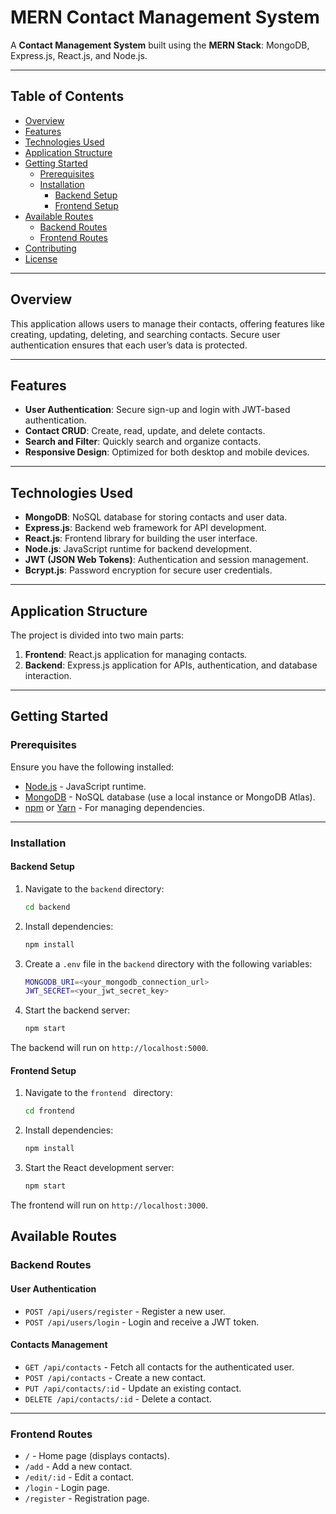 # MERN Contact Management System

A **Contact Management System** built using the **MERN Stack**: MongoDB, Express.js, React.js, and Node.js.

---

## Table of Contents
- [Overview](#overview)
- [Features](#features)
- [Technologies Used](#technologies-used)
- [Application Structure](#application-structure)
- [Getting Started](#getting-started)
  - [Prerequisites](#prerequisites)
  - [Installation](#installation)
    - [Backend Setup](#backend-setup)
    - [Frontend Setup](#frontend-setup)
- [Available Routes](#available-routes)
  - [Backend Routes](#backend-routes)
  - [Frontend Routes](#frontend-routes)
- [Contributing](#contributing)
- [License](#license)

---

## Overview
This application allows users to manage their contacts, offering features like creating, updating, deleting, and searching contacts. Secure user authentication ensures that each user’s data is protected.

---

## Features
- **User Authentication**: Secure sign-up and login with JWT-based authentication.
- **Contact CRUD**: Create, read, update, and delete contacts.
- **Search and Filter**: Quickly search and organize contacts.
- **Responsive Design**: Optimized for both desktop and mobile devices.

---

## Technologies Used
- **MongoDB**: NoSQL database for storing contacts and user data.
- **Express.js**: Backend web framework for API development.
- **React.js**: Frontend library for building the user interface.
- **Node.js**: JavaScript runtime for backend development.
- **JWT (JSON Web Tokens)**: Authentication and session management.
- **Bcrypt.js**: Password encryption for secure user credentials.

---

## Application Structure
The project is divided into two main parts:
1. **Frontend**: React.js application for managing contacts.
2. **Backend**: Express.js application for APIs, authentication, and database interaction.

---

## Getting Started

### Prerequisites
Ensure you have the following installed:
- [Node.js](https://nodejs.org/) - JavaScript runtime.
- [MongoDB](https://www.mongodb.com/) - NoSQL database (use a local instance or MongoDB Atlas).
- [npm](https://www.npmjs.com/) or [Yarn](https://yarnpkg.com/) - For managing dependencies.

---

### Installation

#### Backend Setup
1. Navigate to the `backend` directory:
   ```bash
   cd backend

2. Install dependencies:
   ```bash
   npm install

3. Create a `.env` file in the `backend` directory with the following variables:
   ```bash
   MONGODB_URI=<your_mongodb_connection_url>
   JWT_SECRET=<your_jwt_secret_key>

4. Start the backend server:
   ```bash
   npm start
   
The backend will run on `http://localhost:5000`.

#### Frontend Setup
1. Navigate to the `frontend ` directory:
   ```bash
   cd frontend

2. Install dependencies:
   ```bash
   npm install

3. Start the React development server:
   ```bash
   npm start
   
The frontend will run on `http://localhost:3000`.

## Available Routes

### Backend Routes

#### User Authentication
- `POST /api/users/register` - Register a new user.
- `POST /api/users/login` - Login and receive a JWT token.

#### Contacts Management
- `GET /api/contacts` - Fetch all contacts for the authenticated user.
- `POST /api/contacts` - Create a new contact.
- `PUT /api/contacts/:id` - Update an existing contact.
- `DELETE /api/contacts/:id` - Delete a contact.

---

### Frontend Routes
- `/` - Home page (displays contacts).
- `/add` - Add a new contact.
- `/edit/:id` - Edit a contact.
- `/login` - Login page.
- `/register` - Registration page.